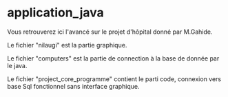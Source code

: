 # application_java
Vous retrouverez ici l'avancé sur le projet d'hôpital donné par M.Gahide.

Le fichier "nilaugi" est la partie graphique. 

Le fichier "computers" est la partie de connection à la base de donnée par le java.

Le fichier "project_core_programme" contient le parti code, connexion vers base Sql fonctionnel sans interface graphique.
